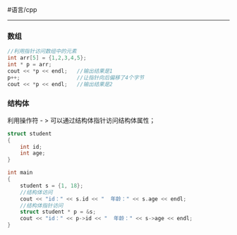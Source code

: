 #语言/cpp 
***
### 数组
```cpp
//利用指针访问数组中的元素
int arr[5] = {1,2,3,4,5};
int * p = arr;
cout << *p << endl;   //输出结果是1
p++;                  //让指针向后偏移了4个字节
cout << *p << endl;   //输出结果是2
```

### 结构体
利用操作符 - > 可以通过结构体指针访问结构体属性；
```cpp
struct student
{
	int id;
	int age;
}

int main
{
	student s = {1, 18};
	//结构体访问
	cout << "id：" << s.id << "  年龄：" << s.age << endl;
	//结构体指针访问
	struct student * p = &s;
	cout << "id：" << p->id << "  年龄：" << s->age << endl;
}
```
